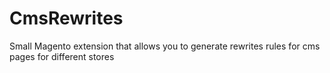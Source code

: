 CmsRewrites
===========

Small Magento extension that allows you to generate rewrites rules for cms pages for different stores
